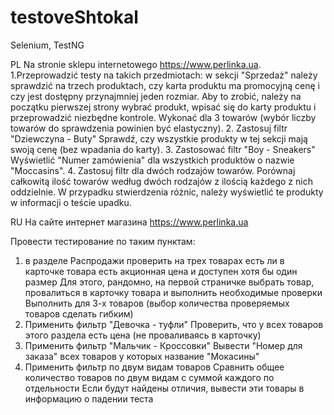 # testoveShtokal
Selenium, TestNG

PL
Na stronie sklepu internetowego https://www.perlinka.ua.
1.Przeprowadzić testy na takich przedmiotach:
w sekcji "Sprzedaż" należy sprawdzić na trzech produktach, czy karta produktu ma promocyjną cenę i czy jest dostępny przynajmniej jeden rozmiar. 
Aby to zrobić, należy na początku pierwszej strony wybrać produkt, wpisać się do karty produktu i przeprowadzić niezbędne kontrole. Wykonać dla 3 towarów (wybór liczby towarów do sprawdzenia powinien być elastyczny).
2. Zastosuj filtr "Dziewczyna - Buty" Sprawdź, czy wszystkie produkty w tej sekcji mają swoją cenę (bez wpadania do karty).
3. Zastosować filtr "Boy - Sneakers" Wyświetlić "Numer zamówienia" dla wszystkich produktów o nazwie "Moccasins".
4. Zastosuj filtr dla dwóch rodzajów towarów.
Porównaj całkowitą ilość towarów według dwóch rodzajów z ilością każdego z nich oddzielnie.
W przypadku stwierdzenia różnic, należy wyświetlić te produkty w informacji o teście upadku. 


RU
На сайте интернет магазина
https://www.perlinka.ua

Провести тестирование по таким пунктам:
1. в разделе Распродажи проверить на трех товарах есть ли в карточке товара есть акционная цена и   доступен хотя бы один размер
Для этого, рандомно, на первой страничке выбрать товар, провалиться в карточку товара и выполнить необходимые проверки
Выполнить  для 3-х товаров (выбор количества проверяемых товаров сделать гибким)
2. Применить фильтр "Девочка - туфли"
Проверить, что у всех товаров этого раздела есть цена (не проваливаясь в карточку)
3. Применить фильтр "Мальчик - Кроссовки"
Вывести "Номер для заказа" всех товаров у которых название  "Мокасины"
4. Применить фильтр по двум видам товаров
Сравнить общее количество товаров по двум видам с суммой каждого по отдельности
Если будут найдены отличия, вывести эти товары в информацию о падении теста
